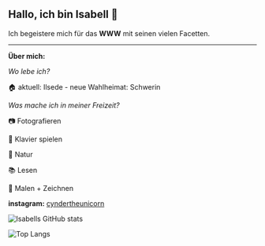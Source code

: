 ## Hallo, ich bin Isabell :unicorn:

Ich begeistere mich für das **WWW** mit seinen vielen Facetten. 

___
**Über mich:**

*Wo lebe ich?*

:house: aktuell: Ilsede - neue Wahlheimat: Schwerin

*Was mache ich in meiner Freizeit?*

:camera: Fotografieren 

:musical_keyboard: Klavier spielen 

:deciduous_tree: Natur 

:books: Lesen 

:art: Malen + Zeichnen




**instagram:** [cyndertheunicorn](https://www.instagram.com/cyndertheunicorn/)

![Isabells GitHub stats](https://github-readme-stats.vercel.app/api?username=isabellpaulmann&theme=dark&show_icons=true)


![Top Langs](https://github-readme-stats.vercel.app/api/top-langs/?username=isabellpaulmann&react&layout=compact&theme=dark)
